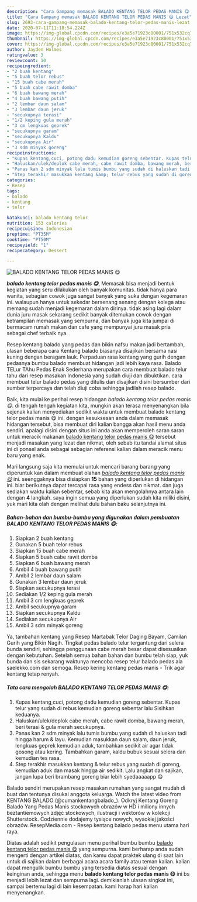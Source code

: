 ```yaml
---
description: "Cara Gampang memasak BALADO KENTANG TELOR PEDAS MANIS 😋 Lezat"
title: "Cara Gampang memasak BALADO KENTANG TELOR PEDAS MANIS 😋 Lezat"
slug: 2693-cara-gampang-memasak-balado-kentang-telor-pedas-manis-lezat
date: 2020-07-11T11:18:54.224Z
image: https://img-global.cpcdn.com/recipes/e3a5e71923c80001/751x532cq70/balado-kentang-telor-pedas-manis-😋-foto-resep-utama.jpg
thumbnail: https://img-global.cpcdn.com/recipes/e3a5e71923c80001/751x532cq70/balado-kentang-telor-pedas-manis-😋-foto-resep-utama.jpg
cover: https://img-global.cpcdn.com/recipes/e3a5e71923c80001/751x532cq70/balado-kentang-telor-pedas-manis-😋-foto-resep-utama.jpg
author: Jayden Holmes
ratingvalue: 3
reviewcount: 10
recipeingredient:
- "2 buah kentang"
- "5 buah telor rebus"
- "15 buah cabe merah"
- "5 buah cabe rawit domba"
- "6 buah bawang merah"
- "4 buah bawang putih"
- "2 lembar daun salam"
- "3 lembar daun jeruk"
- "secukupnya terasi"
- "1/2 keping gula merah"
- "3 cm lengkuas geprek"
- "secukupnya garam"
- "secukupnya Kaldu"
- "secukupnya Air"
- "3 sdm minyak goreng"
recipeinstructions:
- "Kupas kentang,cuci, potong dadu kemudian goreng sebentar. Kupas telur yang sudah di rebus kemudian goreng sebentar lalu Sisihkan keduanya."
- "Haluskan/ulek/deplok cabe merah, cabe rawit domba, bawang merah, beri terasi &amp; gula merah secukupnya."
- "Panas kan 2 sdm minyak lalu tumis bumbu yang sudah di haluskan tadi hingga harum &amp; layu. Kemudian masukkan daun salam, daun jeruk, lengkuas geprek kemudian aduk, tambahkan sedikit air agar tidak gosong atau kering. Tambahkan garam, kaldu bubuk sesuai selera dan kemudian tes rasa."
- "Step terakhir masukkan kentang &amp; telur rebus yang sudah di goreng, kemudian aduk dan masak hingga air sedikit. Lalu angkat dan sajikan, jangan lupa beri brambang goreng biar lebih syedaaaaapp 😋"
categories:
- Resep
tags:
- balado
- kentang
- telor

katakunci: balado kentang telor 
nutrition: 153 calories
recipecuisine: Indonesian
preptime: "PT35M"
cooktime: "PT50M"
recipeyield: "1"
recipecategory: Dessert

---
```



![BALADO KENTANG TELOR PEDAS MANIS 😋](https://img-global.cpcdn.com/recipes/e3a5e71923c80001/751x532cq70/balado-kentang-telor-pedas-manis-😋-foto-resep-utama.jpg)

<b><i>balado kentang telor pedas manis 😋</i></b>, Memasak bisa menjadi bentuk kegiatan yang seru dilakukan oleh banyak komunitas. tidak hanya para wanita, sebagian cowok juga sangat banyak yang suka dengan kegemaran ini. walaupun hanya untuk sekedar bersenang senang dengan kolega atau memang sudah menjadi kegemaran dalam dirinya. tidak asing lagi dalam dunia juru masak sekarang sedikit banyak ditemukan cowok dengan ketrampilan memasak yang sempurna, dan banyak juga kita jumpai di bermacam rumah makan dan cafe yang mempunyai juru masak pria sebagai chef terbaik nya.

Resep kentang balado yang pedas dan bikin nafsu makan jadi bertambah, ulasan beberapa cara Kentang balado biasanya disajikan bersama nasi kuning dengan beragam lauk. Perpaduan rasa kentang yang gurih dengan pedasnya bumbu balado membuat hidangan jadi lebih kaya rasa. Balado TELur TAhu Pedas Enak Sederhana merupakan cara membuat balado telur tahu dari resep masakan Indonesia yang sudah diuji dan dibuktikan. cara membuat telur balado pedas yang ditulis dan disajikan disini bersumber dari sumber terpercaya dan telah diuji coba sehingga jadilah resep balado.

Baik, kita mulai ke perihal resep hidangan <i>balado kentang telor pedas manis 😋</i>. di tengah tengah kegiatan kita, mungkin akan terasa menyenangkan bila sejenak kalian menyediakan sedikit waktu untuk membuat balado kentang telor pedas manis 😋 ini. dengan kesuksesan anda dalam memasak hidangan tersebut, bisa membuat diri kalian bangga akan hasil menu anda sendiri. apalagi disini dengan situs ini anda akan memperoleh saran saran untuk meracik makanan <u>balado kentang telor pedas manis 😋</u> tersebut menjadi masakan yang lezat dan nikmat, oleh sebab itu tandai alamat situs ini di ponsel anda sebagai sebagian referensi kalian dalam meracik menu baru yang enak.


Mari langsung saja kita memulai untuk mencari barang barang yang diperuntuk kan dalam membuat olahan <u><i>balado kentang telor pedas manis 😋</i></u> ini. seenggaknya bisa disiapkan <b>15</b> bahan yang diperlukan di hidangan ini. biar berikutnya dapat tercapai rasa yang endess dan nikmat. dan juga sediakan waktu kalian sebentar, sebab kita akan mengolahnya antara lain dengan <b>4</b> langkah. saya ingin semua yang diperlukan sudah kita miliki disini, yuk mari kita olah dengan melihat dulu bahan baku selanjutnya ini.

<!--inarticleads1-->

##### Bahan-bahan dan bumbu-bumbu yang digunakan dalam pembuatan BALADO KENTANG TELOR PEDAS MANIS 😋:

1. Siapkan 2 buah kentang
1. Gunakan 5 buah telor rebus
1. Siapkan 15 buah cabe merah
1. Siapkan 5 buah cabe rawit domba
1. Siapkan 6 buah bawang merah
1. Ambil 4 buah bawang putih
1. Ambil 2 lembar daun salam
1. Gunakan 3 lembar daun jeruk
1. Siapkan secukupnya terasi
1. Sediakan 1/2 keping gula merah
1. Ambil 3 cm lengkuas geprek
1. Ambil secukupnya garam
1. Siapkan secukupnya Kaldu
1. Sediakan secukupnya Air
1. Ambil 3 sdm minyak goreng


Ya, tambahan kentang yang Resep Martabak Telor Daging Bayam, Camilan Gurih yang Bikin Nagih. Tingkat pedas balado telur tergantung dari selera bunda sendiri, sehingga penggunaan cabe merah besar dapat disesuaikan dengan kebutuhan. Setelah semua bahan bahan dan bumbu telah siap, yuk bunda dan sis sekarang waktunya mencoba resep telur balado pedas ala saelekko.com dan semoga. Resep kering kentang pedas manis - Trik agar kentang tetap renyah. 

<!--inarticleads2-->

##### Tata cara mengolah BALADO KENTANG TELOR PEDAS MANIS 😋:

1. Kupas kentang,cuci, potong dadu kemudian goreng sebentar. Kupas telur yang sudah di rebus kemudian goreng sebentar lalu Sisihkan keduanya.
1. Haluskan/ulek/deplok cabe merah, cabe rawit domba, bawang merah, beri terasi &amp; gula merah secukupnya.
1. Panas kan 2 sdm minyak lalu tumis bumbu yang sudah di haluskan tadi hingga harum &amp; layu. Kemudian masukkan daun salam, daun jeruk, lengkuas geprek kemudian aduk, tambahkan sedikit air agar tidak gosong atau kering. Tambahkan garam, kaldu bubuk sesuai selera dan kemudian tes rasa.
1. Step terakhir masukkan kentang &amp; telur rebus yang sudah di goreng, kemudian aduk dan masak hingga air sedikit. Lalu angkat dan sajikan, jangan lupa beri brambang goreng biar lebih syedaaaaapp 😋


Balado sendiri merupakan resep masakan rumahan yang sangat mudah di buat dan tentunya disukai anggota keluarga. Watch the latest video from KENTANG BALADO (@cumankentangbalado_). Odkryj Kentang Goreng Balado Yang Pedas Manis stockowych obrazów w HD i miliony innych beztantiemowych zdjęć stockowych, ilustracji i wektorów w kolekcji Shutterstock. Codziennie dodajemy tysiące nowych, wysokiej jakości obrazów. ResepMedia.com - Resep kentang balado pedas menu utama hari raya. 

Diatas adalah sedikit pengulasan menu perihal bumbu bumbu <u>balado kentang telor pedas manis 😋</u> yang sempurna. kami berharap anda sudah mengerti dengan artikel diatas, dan kamu dapat praktek ulang di saat lain untuk di sajikan dalam berbagai acara acara family atau teman kalian. kalian dapat mengulik bumbu bumbu yang tersedia diatas sesuai dengan keinginan anda, sehingga menu <b>balado kentang telor pedas manis 😋</b> ini bs menjadi lebih lezat dan sempurna lagi. demikianlah ulasan singkat ini, sampai bertemu lagi di lain kesempatan. kami harap hari kalian menyenangkan.
